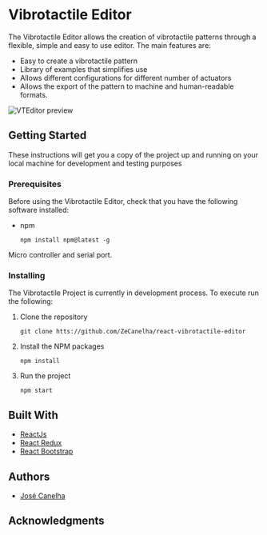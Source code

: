 # Vibrotactile Editor

The Vibrotactile Editor allows the creation of vibrotactile patterns through a flexible, simple and easy to use editor. The main features are:

- Easy to create a vibrotactile pattern
- Library of examples that simplifies use
- Allows different configurations for different number of actuators
- Allows the export of the pattern to machine and human-readable formats.

![VTEditor preview](https://www.dropbox.com/s/n1wykzhxzmennbu/Desktop%20HD.png?raw=1)

## Getting Started

These instructions will get you a copy of the project up and running on your local machine for development and testing purposes

### Prerequisites

Before using the Vibrotactile Editor, check that you have the following software installed:

- npm

  ```node
  npm install npm@latest -g
  ```

Micro controller and serial port.

### Installing

The Vibrotactile Project is currently in development process. To execute run the following:

1. Clone the repository

   ```git
   git clone htts://github.com/ZeCanelha/react-vibrotactile-editor
   ```

2. Install the NPM packages

   ```node
   npm install
   ```

3. Run the project
   ```git
   npm start
   ```

## Built With

- [ReactJs](https://reactjs.org)
- [React Redux](https://react-redux.js.org)
- [React Bootstrap](https://react-bootstrap.github.io)

## Authors

- [José Canelha](https://github.com/ZeCanelha)

## Acknowledgments
